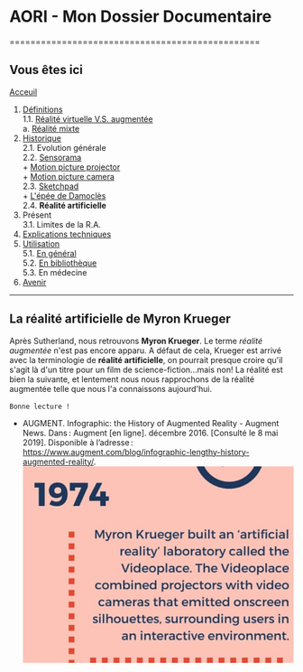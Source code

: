 # AORI - Mon Dossier Documentaire
================================================
## Vous êtes ici
[Acceuil](Introduction.md)

1. [Définitions](Definition.md)  
 1.1. [Réalité virtuelle V.S. augmentée ](vs.md)       
             a. [Réalité mixte](mixed.md)
2. [Historique](Histoire.md)  
 2.1. Evolution générale  
 2.2. [Sensorama](sensorama.md)  
        + [Motion picture projector](premierei.md)  
        + [Motion picture camera](secondei.md)  
 2.3. [Sketchpad](logiciel.md)  
        + [L'épée de Damoclès](epee.md)  
 2.4. **Réalité artificielle**
3. Présent  
 3.1. Limites de la R.A.
4. [Explications techniques](Fonctionnement.md)
5. [Utilisation](utilisation.md)  
  5.1. [En général](engeneral.md)  
  5.2. [En bibliothèque](bibli.md)  
  5.3. En médecine  
 6. [Avenir](Avenir.md)  

-----------------------------------------------
**La réalité artificielle**  de Myron Krueger
----------------------------------------------------------------------------------------------------------------------------------------
Après Sutherland, nous retrouvons __Myron Krueger__. Le terme *réalité augmentée* n'est pas encore apparu. A défaut de cela, Krueger est arrivé avec la terminologie de **réalité artificielle**, on pourrait presque croire qu'il s'agit là d'un titre pour un film de science-fiction...mais non! La réalité est bien la suivante, et lentement nous nous rapprochons de la réalité augmentée telle que nous l'a connaissons aujourd'hui.

````
Bonne lecture !
````
*  AUGMENT. Infographic: the History of Augmented Reality - Augment News. Dans : Augment [en ligne]. décembre 2016. [Consulté le 8 mai 2019]. Disponible à l’adresse : https://www.augment.com/blog/infographic-lengthy-history-augmented-reality/.  
![myron un](/Images/my1.JPG)
